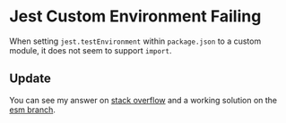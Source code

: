 # Jest Custom Environment Failing

When setting `jest.testEnvironment` within `package.json` to a custom module, it does not seem to support `import`.

## Update

You can see my answer on [stack overflow](https://stackoverflow.com/a/50102491/1687494) and a working solution on the [esm branch](https://github.com/j-klassen/jest-custom-environment-no-import/tree/esm).

